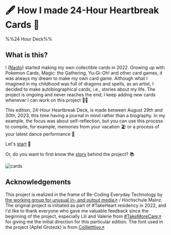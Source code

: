 :fountain_pen: How I made 24-Hour Heartbreak Cards :yarn:
========

%%24 Hour Deck%%

What is this?
--------

I ([Naoto](#doc/naoto)) started making my own collectible cards in 2022. Growing up with Pokemon Cards, Magic: the Gathering, Yu-Gi-Oh! and other card games, it was always my dream to make my own card game. Although what I imagined in my childhood was full of dragons and spells, as an artist, I decided to make autobiographical cards, i.e., stories about my life. The project is ongoing and never reaches the end; I keep adding new cards whenever I can work on this project :running_woman:

This edition, 24-Hour Heartbreak Deck, is made between August 29th and 30th, 2023, this time having a journal in mind rather than a biography. In my example, the focus was about self-reflection, but you can use this process to compile, for example, memories from your vacation :beach_umbrella: or a process of your latest dance performance :dolls:

Let's [start](#doc/start) :rocket:

Or, do you want to first know the [story](#doc/history) behind the project? :books:

![cards](https://img.glitches.me/images/2023/07/26/cards_sq.jpg)

Acknowledgements
--------

This project is realized in the frame of Re-Coding Everyday Technology by [the working group for unusual in- and output media:arrow_upper_right:](https://arbeitsgruppefueraussergewoehnlicheeinundausgabemedien.de/) / Hochschule Mainz. The original project is initiated as part of #TakeHeart residency in 2022, and I'd like to thank everyone who gave me valuable feedback since the beginning of the project, especially Lili and Valerie from [#TakeMoreCare:arrow_upper_right:](https://takemorecare.cargo.site) for giving me the initial direction for this particular edition. The font used in the project (Apfel Grotezk) is from [Collletttivo:arrow_upper_right:](https://www.collletttivo.it/)
